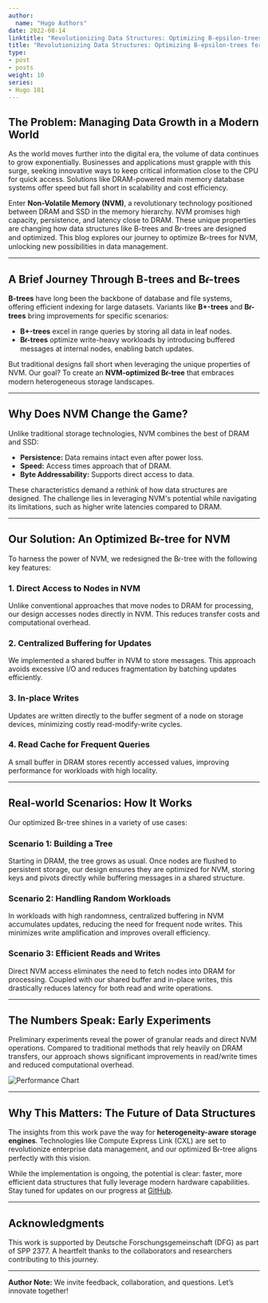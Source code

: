 ```yaml
---
author:
  name: "Hugo Authors"
date: 2022-08-14
linktitle: "Revolutionizing Data Structures: Optimizing B-epsilon-trees for Non-Volatile Memory (NVM)"
title: "Revolutionizing Data Structures: Optimizing B-epsilon-trees for Non-Volatile Memory (NVM)"
type:
- post
- posts
weight: 10
series:
- Hugo 101
---
```


## The Problem: Managing Data Growth in a Modern World

As the world moves further into the digital era, the volume of data continues to grow exponentially. Businesses and applications must grapple with this surge, seeking innovative ways to keep critical information close to the CPU for quick access. Solutions like DRAM-powered main memory database systems offer speed but fall short in scalability and cost efficiency.

Enter **Non-Volatile Memory (NVM)**, a revolutionary technology positioned between DRAM and SSD in the memory hierarchy. NVM promises high capacity, persistence, and latency close to DRAM. These unique properties are changing how data structures like B-trees and B𝜖-trees are designed and optimized. This blog explores our journey to optimize B𝜖-trees for NVM, unlocking new possibilities in data management.

---

## A Brief Journey Through B-trees and B𝜖-trees

**B-trees** have long been the backbone of database and file systems, offering efficient indexing for large datasets. Variants like **B+-trees** and **B𝜖-trees** bring improvements for specific scenarios:

- **B+-trees** excel in range queries by storing all data in leaf nodes.
- **B𝜖-trees** optimize write-heavy workloads by introducing buffered messages at internal nodes, enabling batch updates.

But traditional designs fall short when leveraging the unique properties of NVM. Our goal? To create an **NVM-optimized B𝜖-tree** that embraces modern heterogeneous storage landscapes.

---

## Why Does NVM Change the Game?

Unlike traditional storage technologies, NVM combines the best of DRAM and SSD:

- **Persistence:** Data remains intact even after power loss.
- **Speed:** Access times approach that of DRAM.
- **Byte Addressability:** Supports direct access to data.

These characteristics demand a rethink of how data structures are designed. The challenge lies in leveraging NVM's potential while navigating its limitations, such as higher write latencies compared to DRAM.

---

## Our Solution: An Optimized B𝜖-tree for NVM

To harness the power of NVM, we redesigned the B𝜖-tree with the following key features:

### 1. **Direct Access to Nodes in NVM**

Unlike conventional approaches that move nodes to DRAM for processing, our design accesses nodes directly in NVM. This reduces transfer costs and computational overhead.

### 2. **Centralized Buffering for Updates**

We implemented a shared buffer in NVM to store messages. This approach avoids excessive I/O and reduces fragmentation by batching updates efficiently.

### 3. **In-place Writes**

Updates are written directly to the buffer segment of a node on storage devices, minimizing costly read-modify-write cycles.

### 4. **Read Cache for Frequent Queries**

A small buffer in DRAM stores recently accessed values, improving performance for workloads with high locality.

---

## Real-world Scenarios: How It Works

Our optimized B𝜖-tree shines in a variety of use cases:

### Scenario 1: Building a Tree

Starting in DRAM, the tree grows as usual. Once nodes are flushed to persistent storage, our design ensures they are optimized for NVM, storing keys and pivots directly while buffering messages in a shared structure.

### Scenario 2: Handling Random Workloads

In workloads with high randomness, centralized buffering in NVM accumulates updates, reducing the need for frequent node writes. This minimizes write amplification and improves overall efficiency.

### Scenario 3: Efficient Reads and Writes

Direct NVM access eliminates the need to fetch nodes into DRAM for processing. Coupled with our shared buffer and in-place writes, this drastically reduces latency for both read and write operations.

---

## The Numbers Speak: Early Experiments

Preliminary experiments reveal the power of granular reads and direct NVM operations. Compared to traditional methods that rely heavily on DRAM transfers, our approach shows significant improvements in read/write times and reduced computational overhead.

![Performance Chart](insert_performance_chart_here)

---

## Why This Matters: The Future of Data Structures

The insights from this work pave the way for **heterogeneity-aware storage engines**. Technologies like Compute Express Link (CXL) are set to revolutionize enterprise data management, and our optimized B𝜖-tree aligns perfectly with this vision.

While the implementation is ongoing, the potential is clear: faster, more efficient data structures that fully leverage modern hardware capabilities. Stay tuned for updates on our progress at [GitHub](https://github.com/sajadKarim/haldendb).

---

## Acknowledgments

This work is supported by Deutsche Forschungsgemeinschaft (DFG) as part of SPP 2377. A heartfelt thanks to the collaborators and researchers contributing to this journey.

---

**Author Note:** We invite feedback, collaboration, and questions. Let’s innovate together!

